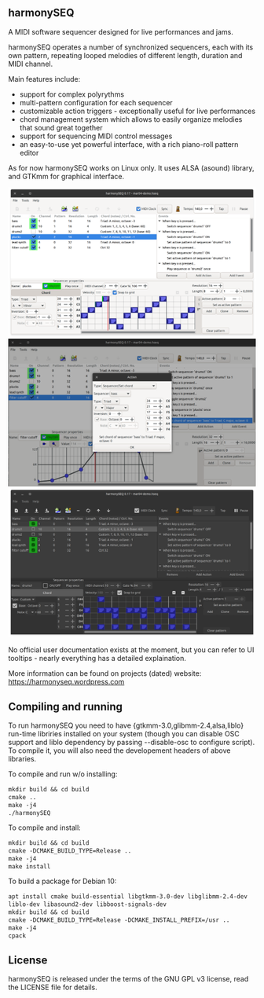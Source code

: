 harmonySEQ
---

A MIDI software sequencer designed for live performances and jams.

harmonySEQ operates a number of synchronized sequencers, each with its
own pattern, repeating looped melodies of different length, duration
and MIDI channel.

Main features include:

- support for complex polyrythms
- multi-pattern configuration for each sequencer
- customizable action triggers - exceptionally useful for live
  performances
- chord management system which allows to easily organize melodies
  that sound great together
- support for sequencing MIDI control messages
- an easy-to-use yet powerful interface, with a rich piano-roll
  pattern editor

As for now harmonySEQ works on Linux only. It uses ALSA (asound)
library, and GTKmm for graphical interface.

![harmonyseq UI 1](images/screenshot2.png?raw=true)
![harmonyseq UI 2](images/screenshot3.png?raw=true)
![harmonyseq UI 3](images/screenshot4.png?raw=true)

No official user documentation exists at the moment, but you can refer
to UI tooltips - nearly everything has a detailed explaination.

More information can be found on projects (dated) website: https://harmonyseq.wordpress.com

## Compiling and running

To run harmonySEQ you need to have {gtkmm-3.0,glibmm-2.4,alsa,liblo}
run-time libriries installed on your system (though you can disable
OSC support and liblo dependency by passing --disable-osc to configure
script). To compile it, you will also need the developement headers of
above libraries.

To compile and run w/o installing:
```
mkdir build && cd build
cmake ..
make -j4
./harmonySEQ
```

To compile and install:
```
mkdir build && cd build
cmake -DCMAKE_BUILD_TYPE=Release ..
make -j4
make install
```

To build a package for Debian 10:
```
apt install cmake build-essential libgtkmm-3.0-dev libglibmm-2.4-dev liblo-dev libasound2-dev libboost-signals-dev
mkdir build && cd build
cmake -DCMAKE_BUILD_TYPE=Release -DCMAKE_INSTALL_PREFIX=/usr ..
make -j4
cpack
```

## License

harmonySEQ is released under the terms of the GNU GPL v3 license, read
the LICENSE file for details.
